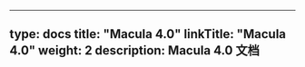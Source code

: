 
---
type: docs
title: "Macula 4.0"
linkTitle: "Macula 4.0"
weight: 2
description: Macula 4.0 文档
---


